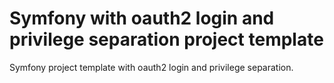# Symfony with oauth2 login and privilege separation project template
Symfony project template with oauth2 login and privilege separation.
